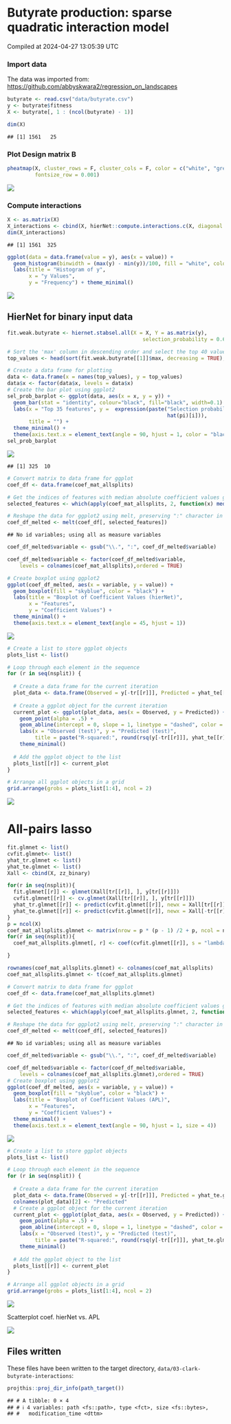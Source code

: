 Butyrate production: sparse quadratic interaction model
================
Compiled at 2024-04-27 13:05:39 UTC

### Import data

The data was imported from:
<https://github.com/abbyskwara2/regression_on_landscapes>

``` r
butyrate <- read.csv("data/butyrate.csv")
y <- butyrate$fitness
X <- butyrate[, 1 : (ncol(butyrate) - 1)]

dim(X)
```

    ## [1] 1561   25

### Plot Design matrix B

``` r
pheatmap(X, cluster_rows = F, cluster_cols = F, color = c("white", "grey"),
         fontsize_row = 0.001)
```

![](03-clark-butyrate-interactions_files/figure-gfm/unnamed-chunk-2-1.png)<!-- -->

### Compute interactions

``` r
X <- as.matrix(X)
X_interactions <- cbind(X, hierNet::compute.interactions.c(X, diagonal = F)) 
dim(X_interactions)
```

    ## [1] 1561  325

``` r
ggplot(data = data.frame(value = y), aes(x = value)) +
  geom_histogram(binwidth = (max(y) - min(y))/100, fill = "white", color = "black") +
  labs(title = "Histogram of y",
       x = "y Values",
       y = "Frequency") + theme_minimal()
```

![](03-clark-butyrate-interactions_files/figure-gfm/unnamed-chunk-4-1.png)<!-- -->

## HierNet for binary input data

``` r
fit.weak.butyrate <- hiernet.stabsel.all(X = X, Y = as.matrix(y),
                                            selection_probability = 0.6)
```

``` r
# Sort the 'max' column in descending order and select the top 40 values
top_values <- head(sort(fit.weak.butyrate[[1]]$max, decreasing = TRUE), 35)

# Create a data frame for plotting
data <- data.frame(x = names(top_values), y = top_values)
data$x <- factor(data$x, levels = data$x)
# Create the bar plot using ggplot2
sel_prob_barplot <- ggplot(data, aes(x = x, y = y)) +
  geom_bar(stat = "identity", colour="black", fill="black", width=0.1) +
  labs(x = "Top 35 features", y =  expression(paste("Selection probability ",
                                                    hat(pi)[i])), 
       title = "") +
  theme_minimal() +
  theme(axis.text.x = element_text(angle = 90, hjust = 1, color = "black"))
sel_prob_barplot
```

![](03-clark-butyrate-interactions_files/figure-gfm/unnamed-chunk-9-1.png)<!-- -->

    ## [1] 325  10

``` r
# Convert matrix to data frame for ggplot
coef_df <- data.frame(coef_mat_allsplits)

# Get the indices of features with median absolute coefficient values greater than 0
selected_features <- which(apply(coef_mat_allsplits, 2, function(x) median(abs(x)) > 0))

# Reshape the data for ggplot2 using melt, preserving ":" character in feature names
coef_df_melted <- melt(coef_df[, selected_features])
```

    ## No id variables; using all as measure variables

``` r
coef_df_melted$variable <- gsub("\\.", ":", coef_df_melted$variable)

coef_df_melted$variable <- factor(coef_df_melted$variable,
    levels = colnames(coef_mat_allsplits),ordered = TRUE)

# Create boxplot using ggplot2
ggplot(coef_df_melted, aes(x = variable, y = value)) +
  geom_boxplot(fill = "skyblue", color = "black") +
  labs(title = "Boxplot of Coefficient Values (hierNet)",
       x = "Features",
       y = "Coefficient Values") +
  theme_minimal() +
  theme(axis.text.x = element_text(angle = 45, hjust = 1))
```

![](03-clark-butyrate-interactions_files/figure-gfm/unnamed-chunk-12-1.png)<!-- -->

``` r
# Create a list to store ggplot objects
plots_list <- list()

# Loop through each element in the sequence
for (r in seq(nsplit)) {
  
  # Create a data frame for the current iteration
  plot_data <- data.frame(Observed = y[-tr[[r]]], Predicted = yhat_te[[r]])
  
  # Create a ggplot object for the current iteration
  current_plot <- ggplot(plot_data, aes(x = Observed, y = Predicted)) +
    geom_point(alpha = .5) +
    geom_abline(intercept = 0, slope = 1, linetype = "dashed", color = "red") +
    labs(x = "Observed (test)", y = "Predicted (test)", 
         title = paste("R-squared:", round(rsq(y[-tr[[r]]], yhat_te[[r]]), 2))) +
    theme_minimal()
  
  # Add the ggplot object to the list
  plots_list[[r]] <- current_plot
}

# Arrange all ggplot objects in a grid
grid.arrange(grobs = plots_list[1:4], ncol = 2)  
```

![](03-clark-butyrate-interactions_files/figure-gfm/unnamed-chunk-13-1.png)<!-- -->

# All-pairs lasso

``` r
fit.glmnet <- list()
cvfit.glmnet<- list()
yhat_tr.glmnet <- list()
yhat_te.glmnet <- list()
Xall <- cbind(X, zz_binary)

for(r in seq(nsplit)){
  fit.glmnet[[r]] <- glmnet(Xall[tr[[r]], ], y[tr[[r]]])
  cvfit.glmnet[[r]] <- cv.glmnet(Xall[tr[[r]], ], y[tr[[r]]])
  yhat_tr.glmnet[[r]] <- predict(cvfit.glmnet[[r]], newx = Xall[tr[[r]], ], s = "lambda.min")
  yhat_te.glmnet[[r]] <- predict(cvfit.glmnet[[r]], newx = Xall[-tr[[r]], ], s = "lambda.min")
}
p = ncol(X)
coef_mat_allsplits.glmnet <- matrix(nrow = p * (p - 1) /2 + p, ncol = nsplit)
for(r in seq(nsplit)){
  coef_mat_allsplits.glmnet[, r] <- coef(cvfit.glmnet[[r]], s = "lambda.min")[-1]

}

rownames(coef_mat_allsplits.glmnet) <- colnames(coef_mat_allsplits)
coef_mat_allsplits.glmnet <- t(coef_mat_allsplits.glmnet)
```

``` r
# Convert matrix to data frame for ggplot
coef_df <- data.frame(coef_mat_allsplits.glmnet)

# Get the indices of features with median absolute coefficient values greater than 0
selected_features <- which(apply(coef_mat_allsplits.glmnet, 2, function(x) median(abs(x)) > 0))

# Reshape the data for ggplot2 using melt, preserving ":" character in feature names
coef_df_melted <- melt(coef_df[, selected_features])
```

    ## No id variables; using all as measure variables

``` r
coef_df_melted$variable <- gsub("\\.", ":", coef_df_melted$variable)

coef_df_melted$variable <- factor(coef_df_melted$variable,
    levels = colnames(coef_mat_allsplits.glmnet),ordered = TRUE)
# Create boxplot using ggplot2
ggplot(coef_df_melted, aes(x = variable, y = value)) +
  geom_boxplot(fill = "skyblue", color = "black") +
  labs(title = "Boxplot of Coefficient Values (APL)",
       x = "Features",
       y = "Coefficient Values") +
  theme_minimal() +
  theme(axis.text.x = element_text(angle = 90, hjust = 1, size = 4))
```

![](03-clark-butyrate-interactions_files/figure-gfm/unnamed-chunk-15-1.png)<!-- -->

``` r
# Create a list to store ggplot objects
plots_list <- list()

# Loop through each element in the sequence
for (r in seq(nsplit)) {
  
  # Create a data frame for the current iteration
  plot_data <- data.frame(Observed = y[-tr[[r]]], Predicted = yhat_te.glmnet[[r]])
  colnames(plot_data)[2] <- "Predicted"
  # Create a ggplot object for the current iteration
  current_plot <- ggplot(plot_data, aes(x = Observed, y = Predicted)) +
    geom_point(alpha = .5) +
    geom_abline(intercept = 0, slope = 1, linetype = "dashed", color = "red") +
    labs(x = "Observed (test)", y = "Predicted (test)", 
         title = paste("R-squared:", round(rsq(y[-tr[[r]]], yhat_te.glmnet[[r]]), 2))) +
    theme_minimal()
  
  # Add the ggplot object to the list
  plots_list[[r]] <- current_plot
}

# Arrange all ggplot objects in a grid
grid.arrange(grobs = plots_list[1:4], ncol = 2)  
```

![](03-clark-butyrate-interactions_files/figure-gfm/unnamed-chunk-16-1.png)<!-- -->

Scatterplot coef. hierNet vs. APL

![](03-clark-butyrate-interactions_files/figure-gfm/unnamed-chunk-17-1.png)<!-- -->

## Files written

These files have been written to the target directory,
`data/03-clark-butyrate-interactions`:

``` r
projthis::proj_dir_info(path_target())
```

    ## # A tibble: 0 × 4
    ## # ℹ 4 variables: path <fs::path>, type <fct>, size <fs::bytes>,
    ## #   modification_time <dttm>

